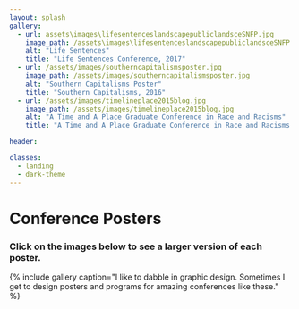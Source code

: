```yaml
---
layout: splash
gallery:
  - url: assets\images\lifesentenceslandscapepubliclandsceSNFP.jpg
    image_path: /assets\images\lifesentenceslandscapepubliclandsceSNFP.jpg
    alt: "Life Sentences"
    title: "Life Sentences Conference, 2017"
  - url: /assets/images/southerncapitalismsposter.jpg
    image_path: /assets/images/southerncapitalismsposter.jpg
    alt: "Southern Capitalisms Poster"
    title: "Southern Capitalisms, 2016"
  - url: /assets/images/timelineplace2015blog.jpg
    image_path: /assets/images/timelineplace2015blog.jpg
    alt: "A Time and A Place Graduate Conference in Race and Racisms"
    title: "A Time and A Place Graduate Conference in Race and Racisms 2015"

header:

classes:
  - landing
  - dark-theme
---
```

# Conference Posters
### Click on the images below to see a larger version of each poster.

{% include gallery caption="I like to dabble in graphic design. Sometimes I get to design posters and programs for amazing conferences like these." %}
